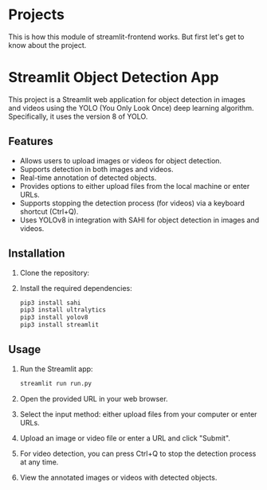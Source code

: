 # Projects
This is how this module of streamlit-frontend works. But first let's get to know about the project. 


# Streamlit Object Detection App

This project is a Streamlit web application for object detection in images and videos using the YOLO (You Only Look Once) deep learning algorithm. Specifically, it uses the version 8 of YOLO. 

## Features

- Allows users to upload images or videos for object detection.
- Supports detection in both images and videos.
- Real-time annotation of detected objects.
- Provides options to either upload files from the local machine or enter URLs.
- Supports stopping the detection process (for videos) via a keyboard shortcut (Ctrl+Q).
- Uses YOLOv8 in integration with SAHI for object detection in images and videos. 

## Installation

1. Clone the repository:


2. Install the required dependencies:

    ```bash
    pip3 install sahi
    pip3 install ultralytics
    pip3 install yolov8
    pip3 install streamlit
    ```

## Usage

1. Run the Streamlit app:

    ```bash
    streamlit run run.py
    ```

2. Open the provided URL in your web browser.

3. Select the input method: either upload files from your computer or enter URLs.

4. Upload an image or video file or enter a URL and click "Submit".

5. For video detection, you can press Ctrl+Q to stop the detection process at any time.

6. View the annotated images or videos with detected objects.
